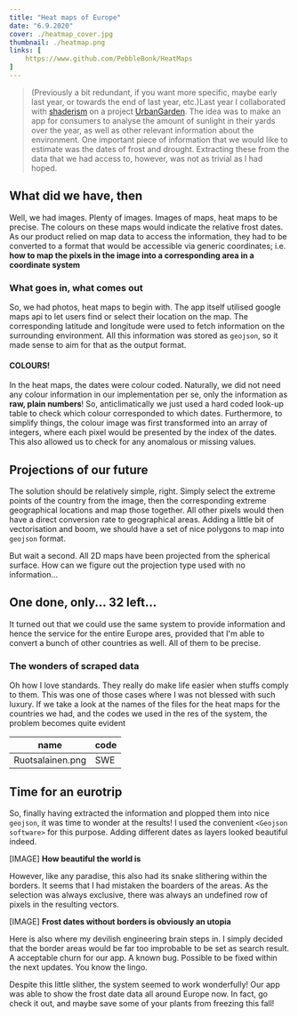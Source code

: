 ```yaml
---
title: "Heat maps of Europe"
date: "6.9.2020"
cover: ./heatmap_cover.jpg
thumbnail: ./heatmap.png
links: [
    https://www.github.com/PebbleBonk/HeatMaps
]
---
```



>(Previously a bit redundant, if you want more specific, maybe early last year, or towards the end of last year, etc.)Last year I collaborated with [shaderism](www.shaderism.com) on a project [UrbanGarden](www.urbangarden.com). The idea was to make an app for consumers to analyse the amount of sunlight in their yards over the year, as well as other relevant information about the environment. One important piece of information that we would like to estimate was the dates of frost and drought. Extracting these from the data that we had access to, however, was not as trivial as I had hoped.


## What did we have, then

Well, we had images. Plenty of images.
Images of maps, heat maps to be precise. The colours on these maps would indicate the relative frost dates. As our product relied on map data to access the information, they had to be converted to a format that would be accessible via generic coordinates; i.e. __how to map the pixels in the image into a corresponding area in a coordinate system__

### What goes in, what comes out

So, we had photos, heat maps to begin with. The app itself utilised google maps api to let users find or select their location on the map. The corresponding latitude and longitude were used to fetch information on the surrounding environment. All this information was stored as `geojson`,  so it made sense to aim for that as the output format.

#### COLOURS!

In the heat maps, the dates were colour coded. Naturally, we did not need any colour information in our implementation per se, only the information as **raw, plain numbers**! So, anticlimatically we just used a hard coded look-up table to check which colour corresponded to which dates. Furthermore, to simplify things, the colour image was first transformed into an array of integers, where each pixel would be presented by the index of the dates. This also allowed us to check for any anomalous or missing values.



## Projections of our future

The solution should be relatively simple, right. Simply select the extreme points of the country from the image, then the corresponding extreme geographical locations and map those together. All other pixels would then have a direct conversion rate to geographical areas. Adding a little bit of vectorisation and boom, we should have a set of nice polygons to map into `geojson` format.

But wait a second. All 2D maps have been projected from the spherical surface. How can we figure out the projection type used with no information...




## One done, only... 32 left...

It turned out that we could use the same system to provide information and hence the service for the entire Europe ares, provided that I'm able to convert a bunch of other countries as well. All of them to be precise.

### The wonders of scraped data

Oh how I love standards. They really do make life easier when stuffs comply to them. This was one of those cases where I was not blessed with such luxury. If we take a look at the names of the files for the heat maps for the countries we had, and the codes we used in the res of the system, the problem becomes quite evident

| name             | code |
| ---------------- | ---- |
| Ruotsalainen.png | SWE  |


## Time for an eurotrip

So, finally having extracted the information and plopped them into nice  `geojson`, it was time to wonder at the results! I used the convenient `<Geojson software>` for this purpose. Adding different dates as layers looked beautiful indeed.

[IMAGE]
**How beautiful the world is**

However, like any paradise, this also had its snake slithering within the borders. It seems that I had mistaken the boarders of the areas. As the selection was always exclusive, there was always an undefined row of pixels in the resulting vectors.

[IMAGE]
**Frost dates without borders is obviously an utopia**

Here is also where my devilish engineering brain steps in. I simply decided that the border areas would be far too improbable to be set as search result. A acceptable churn for our app. A known bug. Possible to be fixed within the next updates. You know the lingo.

Despite this little slither, the system seemed to work wonderfully! Our app was able to show the frost date data all around Europe now. In fact, go check it out, and maybe save some of your plants from freezing this fall!

